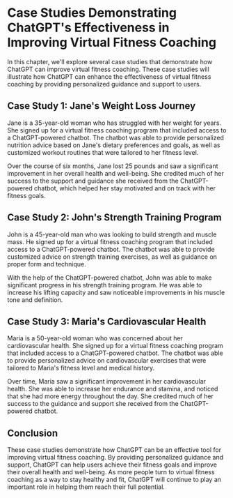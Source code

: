 Case Studies Demonstrating ChatGPT's Effectiveness in Improving Virtual Fitness Coaching
==================================================================================================================================================

In this chapter, we'll explore several case studies that demonstrate how ChatGPT can improve virtual fitness coaching. These case studies will illustrate how ChatGPT can enhance the effectiveness of virtual fitness coaching by providing personalized guidance and support to users.

Case Study 1: Jane's Weight Loss Journey
----------------------------------------

Jane is a 35-year-old woman who has struggled with her weight for years. She signed up for a virtual fitness coaching program that included access to a ChatGPT-powered chatbot. The chatbot was able to provide personalized nutrition advice based on Jane's dietary preferences and goals, as well as customized workout routines that were tailored to her fitness level.

Over the course of six months, Jane lost 25 pounds and saw a significant improvement in her overall health and well-being. She credited much of her success to the support and guidance she received from the ChatGPT-powered chatbot, which helped her stay motivated and on track with her fitness goals.

Case Study 2: John's Strength Training Program
----------------------------------------------

John is a 45-year-old man who was looking to build strength and muscle mass. He signed up for a virtual fitness coaching program that included access to a ChatGPT-powered chatbot. The chatbot was able to provide customized advice on strength training exercises, as well as guidance on proper form and technique.

With the help of the ChatGPT-powered chatbot, John was able to make significant progress in his strength training program. He was able to increase his lifting capacity and saw noticeable improvements in his muscle tone and definition.

Case Study 3: Maria's Cardiovascular Health
-------------------------------------------

Maria is a 50-year-old woman who was concerned about her cardiovascular health. She signed up for a virtual fitness coaching program that included access to a ChatGPT-powered chatbot. The chatbot was able to provide personalized advice on cardiovascular exercises that were tailored to Maria's fitness level and medical history.

Over time, Maria saw a significant improvement in her cardiovascular health. She was able to increase her endurance and stamina, and noticed that she had more energy throughout the day. She credited much of her success to the guidance and support she received from the ChatGPT-powered chatbot.

Conclusion
----------

These case studies demonstrate how ChatGPT can be an effective tool for improving virtual fitness coaching. By providing personalized guidance and support, ChatGPT can help users achieve their fitness goals and improve their overall health and well-being. As more people turn to virtual fitness coaching as a way to stay healthy and fit, ChatGPT will continue to play an important role in helping them reach their full potential.
